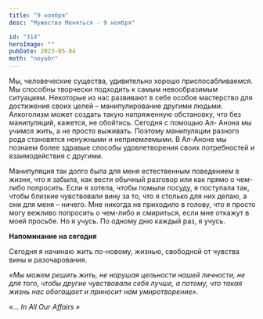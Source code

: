 ```yaml
---
title: "9 ноября"
desc: "Мужество Меняться - 9 ноября"

id: "314"
heroImage: ""
pubDate: 2023-05-04
moth: "noyabr"
---
```


Мы, человеческие существа, удивительно хорошо приспосабливаемся. Мы способны
творчески подходить к самым невообразимым ситуациям. Некоторые из нас
развивают в себе особое мастерство для достижения своих целей –
манипулирование другими людьми. Алкоголизм может создать такую напряженную
обстановку, что без манипуляций, кажется, не обойтись. Сегодня с помощью Ал-
Анона мы учимся жить, а не просто выживать. Поэтому манипуляции разного рода
становятся ненужными и неприемлемыми. В Ал-Аноне мы познаем более здравые
способы удовлетворения своих потребностей и взаимодействия с другими.

Манипуляция так долго была для меня естественным поведением в жизни, что я
забыла, как вести обычный разговор или как прямо о чем-либо попросить. Если я
хотела, чтобы помыли посуду, я поступала так, чтобы близкие чувствовали вину
за то, что я столько для них делаю, а они для меня – ничего. Мне никогда не
приходило в голову, что я просто могу вежливо попросить о чем-либо и
смириться, если мне откажут в моей просьбе. Но я учусь. По одному дню каждый
раз, я учусь.

**Напоминание на сегодня**

Сегодня я начинаю жить по-новому, жизнью, свободной от чувства вины и
разочарования.

_«Мы можем решить жить, не нарушая цельности нашей личности, не для того,
чтобы другие чувствовали себя лучше, а потому, что такая жизнь нас обогащает и
приносит нам умиротворение»._

_«…_ _In_ _All_ _Our_ _Affairs_ _»_
